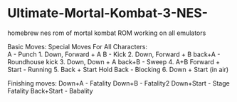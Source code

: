 # Ultimate-Mortal-Kombat-3-NES-
 homebrew nes rom of mortal kombat
ROM working on all emulators

Basic Moves:                                  Special Moves For All Characters:  
A - Punch                                         1. Down, Forward + A 
B - Kick                                            2. Down, Forward + B 
back+A - Roundhouse kick                3. Down, Down + A 
back+B - Sweep                                4. A+B 
Forward + Start - Running                  5. Back + Start 
Hold Back - Blocking                         6. Down + Start (in air)

Finishing moves:
Down+A - Fatality
Down+B - Fatality2
Down+Start - Stage Fatality
Back+Start - Babality
